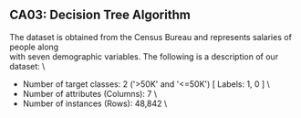 ## CA03: Decision Tree Algorithm

The dataset is obtained from the Census Bureau and represents salaries of people along \
with seven demographic variables. The following is a description of our dataset: \
* Number of target classes: 2 ('>50K' and '<=50K') [ Labels: 1, 0 ] \
* Number of attributes (Columns): 7 \
* Number of instances (Rows): 48,842 \

